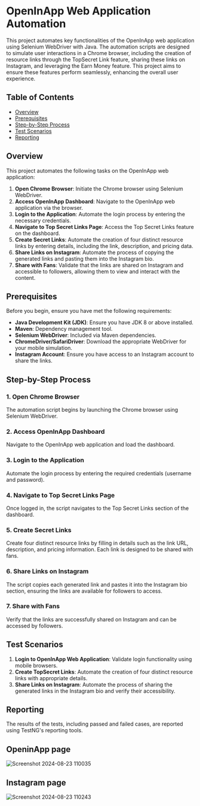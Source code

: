 
# OpenInApp Web Application Automation

This project automates key functionalities of the OpenInApp web application using Selenium WebDriver with Java. The automation scripts are designed to simulate user interactions in a Chrome browser, including the creation of resource links through the TopSecret Link feature, sharing these links on Instagram, and leveraging the Earn Money feature. This project aims to ensure these features perform seamlessly, enhancing the overall user experience.

## Table of Contents
- [Overview](#overview)
- [Prerequisites](#prerequisites)
- [Step-by-Step Process](#step-by-step-process)
- [Test Scenarios](#test-scenarios)
- [Reporting](#reporting)


## Overview

This project automates the following tasks on the OpenInApp web application:

1. **Open Chrome Browser**: Initiate the Chrome browser using Selenium WebDriver.
2. **Access OpenInApp Dashboard**: Navigate to the OpenInApp web application via the browser.
3. **Login to the Application**: Automate the login process by entering the necessary credentials.
4. **Navigate to Top Secret Links Page**: Access the Top Secret Links feature on the dashboard.
5. **Create Secret Links**: Automate the creation of four distinct resource links by entering details, including the link, description, and pricing data.
6. **Share Links on Instagram**: Automate the process of copying the generated links and pasting them into the Instagram bio.
7. **Share with Fans**: Validate that the links are shared on Instagram and accessible to followers, allowing them to view and interact with the content.

## Prerequisites

Before you begin, ensure you have met the following requirements:
- **Java Development Kit (JDK)**: Ensure you have JDK 8 or above installed.
- **Maven**: Dependency management tool.
- **Selenium WebDriver**: Included via Maven dependencies.
- **ChromeDriver/SafariDriver**: Download the appropriate WebDriver for your mobile simulation.
- **Instagram Account**: Ensure you have access to an Instagram account to share the links.


## Step-by-Step Process

### 1. Open Chrome Browser
The automation script begins by launching the Chrome browser using Selenium WebDriver.

### 2. Access OpenInApp Dashboard
Navigate to the OpenInApp web application and load the dashboard.

### 3. Login to the Application
Automate the login process by entering the required credentials (username and password).

### 4. Navigate to Top Secret Links Page
Once logged in, the script navigates to the Top Secret Links section of the dashboard.

### 5. Create Secret Links
Create four distinct resource links by filling in details such as the link URL, description, and pricing information. Each link is designed to be shared with fans.

### 6. Share Links on Instagram
The script copies each generated link and pastes it into the Instagram bio section, ensuring the links are available for followers to access.

### 7. Share with Fans
Verify that the links are successfully shared on Instagram and can be accessed by followers.

## Test Scenarios

1. **Login to OpenInApp Web Application**: Validate login functionality using mobile browsers.
2. **Create TopSecret Links**: Automate the creation of four distinct resource links with appropriate details.
3. **Share Links on Instagram**: Automate the process of sharing the generated links in the Instagram bio and verify their accessibility.

## Reporting

The results of the tests, including passed and failed cases, are reported using TestNG's reporting tools.

## OpeninApp page

![Screenshot 2024-08-23 110035](https://github.com/user-attachments/assets/a274a89e-3206-4eae-b5e2-30fdbbd74b9e)

## Instagram page

![Screenshot 2024-08-23 110243](https://github.com/user-attachments/assets/18ba713f-501b-487e-a196-aae084a000b5)


